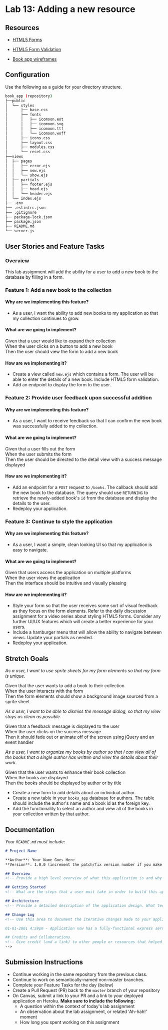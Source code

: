 # Lab 13: Adding a new resource

## Resources

- [HTML5 Forms](https://developer.mozilla.org/en-US/docs/Web/HTML/Element/form)
- [HTML5 Form Validation](https://developer.mozilla.org/en-US/docs/Learn/HTML/Forms/Form_validation#Using_built-in_form_validation)

- [Book app wireframes](./wireframes)

## Configuration

Use the following as a guide for your directory structure.

```sh
book_app (repository)
├──public
│  └── styles
│      ├── base.css
│      ├── fonts
│      │   ├── icomoon.eot
│      │   ├── icomoon.svg
│      │   ├── icomoon.ttf
│      │   └── icomoon.woff
│      ├── icons.css
│      ├── layout.css
│      ├── modules.css
│      └── reset.css
├──views
│  ├── pages
│  │   ├── error.ejs
│  │   ├── new.ejs
│  │   └── show.ejs
│  ├── partials
│  │   ├── footer.ejs
│  │   ├── head.ejs
│  │   └── header.ejs
│  └── index.ejs
├── .env
├── .eslintrc.json
├── .gitignore
├── package-lock.json
├── package.json
├── README.md
└── server.js
```

## User Stories and Feature Tasks

### Overview

This lab assignment will add the ability for a user to add a new book to the database by filling in a form.

### Feature 1: Add a new book to the collection

#### Why are we implementing this feature?

- As a user, I want the ability to add new books to my application so that my collection continues to grow.

#### What are we going to implement?

Given that a user would like to expand their collection  
When the user clicks on a button to add a new book    
Then the user should view the form to add a new book    

#### How are we implementing it?

- Create a view called `new.ejs` which contains a form. The user will be able to enter the details of a new book. Include HTML5 form validation.
- Add an endpoint to display the form to the user.

### Feature 2: Provide user feedback upon successful addition

#### Why are we implementing this feature?

- As a user, I want to receive feedback so that I can confirm the new book was successfully added to my collection.

#### What are we going to implement?

Given that a user fills out the form  
When the user submits the form  
Then the user should be directed to the detail view with a success message displayed  

#### How are we implementing it?

- Add an endpoint for a `POST` request to `/books`. The callback should add the new book to the database. The query should use `RETURNING` to retrieve the newly-added book's `id` from the database and display the details to the user.
- Redeploy your application.

### Feature 3: Continue to style the application

#### Why are we implementing this feature?

-  As a user, I want a simple, clean looking UI so that my application is easy to navigate.

#### What are we going to implement?

Given that users access the application on multiple platforms  
When the user views the application  
Then the interface should be intuitive and visually pleasing  

#### How are we implementing it?

- Style your form so that the user receives some sort of visual feedback as they focus on the form elements. Refer to the daily discussion assignment for a video series about styling HTML5 forms. Consider any further UI/UX features which will create a better experience for your users.
- Include a hamburger menu that will allow the ability to navigate between views. Update your partials as needed.
- Redeploy your application.

## Stretch Goals

*As a user, I want to use sprite sheets for my form elements so that my form is unique.*

Given that the user wants to add a book to their collection  
When the user interacts with the form  
Then the form elements should show a background image sourced from a sprite sheet  

*As a user, I want to be able to dismiss the message dialog, so that my view stays as clean as possible.*

Given that a feedback message is displayed to the user  
When the user clicks on the success message  
Then it should fade out or animate off of the screen using jQuery and an event handler  

*As a user, I want to organize my books by author so that I can view all of the books that a single author has written and view the details about their work.*

Given that the user wants to enhance their book collection  
When the books are displayed  
Then the books should be displayed by author or by title  

- Create a new form to add details about an individual author.
- Create a new table in your `books_app` database for authors. The table should include the author's name and a book id as the foreign key.
- Add the functionality to select an author and view all of the books in your collection written by that author.

## Documentation

_Your `README.md` must include:_

```md
# Project Name

**Author**: Your Name Goes Here
**Version**: 1.0.0 (increment the patch/fix version number if you make more commits past your first submission)

## Overview
<!-- Provide a high level overview of what this application is and why you are building it, beyond the fact that it's an assignment for a Code Fellows 301 class. (i.e. What's your problem domain?) -->

## Getting Started
<!-- What are the steps that a user must take in order to build this app on their own machine and get it running? -->

## Architecture
<!-- Provide a detailed description of the application design. What technologies (languages, libraries, etc) you're using, and any other relevant design information. -->

## Change Log
<!-- Use this area to document the iterative changes made to your application as each feature is successfully implemented. Use time stamps. Here's an examples:

01-01-2001 4:59pm - Application now has a fully-functional express server, with GET and POST routes for the book resource.

## Credits and Collaborations
<!-- Give credit (and a link) to other people or resources that helped you build this application. -->
-->
```

## Submission Instructions

- Continue working in the same repository from the previous class.
- Continue to work on semantically-named non-master branches.
- Complete your Feature Tasks for the day (below)
- Create a Pull Request (PR) back to the `master` branch of your repository
- On Canvas, submit a link to your PR and a link to your deployed application on Heroku. **Make sure to include the following:**
  - A question within the context of today's lab assignment
  - An observation about the lab assignment, or related 'Ah-hah!' moment
  - How long you spent working on this assignment
